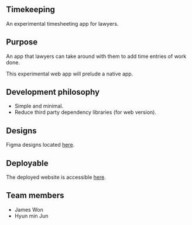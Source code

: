 ## Timekeeping

An experimental timesheeting app for lawyers.

## Purpose
An app that lawyers can take around with them to add time entries of work done.

This experimental web app will prelude a native app.

## Development philosophy
- Simple and minimal.
- Reduce third party dependency libraries (for web version).

## Designs
Figma designs located [here](https://www.figma.com/file/YRgGFl3mt0g1BncdXAWEfF/Legal.timekeeping?node-id=0%3A1). 

## Deployable
The deployed website is accessible [here](https://timekeeping-law.netlify.app/).

## Team members
- James Won 
- Hyun min Jun